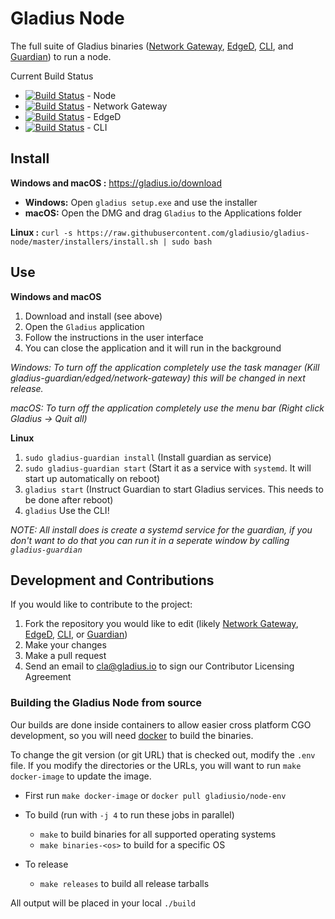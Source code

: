 # Gladius Node

The full suite of Gladius binaries ([Network Gateway](https://github.com/gladiusio/gladius-network-gateway), [EdgeD](https://github.com/gladiusio/gladius-edged), [CLI](https://github.com/gladiusio/gladius-cli), and [Guardian](https://github.com/gladiusio/gladius-guardian)) to run a node.

Current Build Status
* [![Build Status](https://travis-ci.com/gladiusio/gladius-node.svg?branch=master)](https://travis-ci.com/gladiusio/gladius-node) - Node
* [![Build Status](https://travis-ci.com/gladiusio/gladius-network-gateway.svg?branch=master)](https://travis-ci.com/gladiusio/gladius-network-gateway) - Network Gateway
* [![Build Status](https://travis-ci.com/gladiusio/gladius-edged.svg?branch=master)](https://travis-ci.com/gladiusio/gladius-edged) - EdgeD
* [![Build Status](https://travis-ci.com/gladiusio/gladius-cli.svg?branch=master)](https://travis-ci.com/gladiusio/gladius-cli) - CLI

## Install

**Windows and macOS :** https://gladius.io/download
- **Windows:** Open `gladius setup.exe` and use the installer
- **macOS:** Open the DMG and drag `Gladius` to the Applications folder

**Linux :** `curl -s https://raw.githubusercontent.com/gladiusio/gladius-node/master/installers/install.sh | sudo bash`

## Use
**Windows and macOS**
1. Download and install (see above)
2. Open the `Gladius` application
3. Follow the instructions in the user interface
4. You can close the application and it will run in the background

*Windows: To turn off the application completely use the task manager (Kill gladius-guardian/edged/network-gateway) this will be changed in next release.*

*macOS: To turn off the application completely use the menu bar (Right click Gladius -> Quit all)*

**Linux**
1. `sudo gladius-guardian install` (Install guardian as service)
2. `sudo gladius-guardian start` (Start it as a service with `systemd`. It will start up automatically on reboot)
3. `gladius start` (Instruct Guardian to start Gladius services. This needs to be done after reboot)
4. `gladius` Use the CLI!

*NOTE: All install does is create a systemd service for the guardian, if you don't want to do that you can run it in a seperate window by calling `gladius-guardian`*

## Development and Contributions
If you would like to contribute to the project:
1. Fork the repository you would like to edit (likely [Network Gateway](https://github.com/gladiusio/gladius-network-gateway), [EdgeD](https://github.com/gladiusio/gladius-edged), [CLI](https://github.com/gladiusio/gladius-cli), or [Guardian](https://github.com/gladiusio/gladius-guardian))
2. Make your changes
3. Make a pull request
4. Send an email to cla@gladius.io to sign our Contributor Licensing Agreement

### Building the Gladius Node from source
Our builds are done inside containers to allow easier cross platform CGO development, so you will need [docker](https://docs.docker.com/install/) to build the binaries.

To change the git version (or git URL) that is checked out, modify the `.env` file. If you modify the directories or the URLs, you will want to run `make docker-image` to update the image.

- First run `make docker-image` or `docker pull gladiusio/node-env`
- To build (run with `-j 4` to run these jobs in parallel)
    - `make` to build binaries for all supported operating systems
    - `make binaries-<os>` to build for a specific OS
    
- To release
    - `make releases` to build all release tarballs

All output will be placed in your local `./build`
